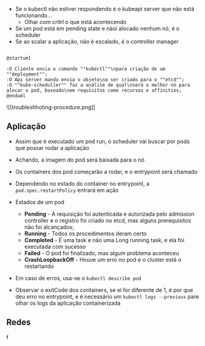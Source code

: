 - Se o kubectl não estiver respondendo é o kubeapi server que não está funcionando...
	- Olhar com critrl o que está acontecendo
- Se um pod está em pending state e nàoi alocado nenhum nó, é o scheduler
- Se ao scalar a aplicação, não  é escalado, é o controller manager


```plantuml

@startuml

:O Cliente envia o comando ""kubectl""\npara criação de um ""deployment"";
:O Api server manda envia o objeto\na ser criado para o ""etcd"";
:O ""kube-scheduller"" faz a análise de qual\nserá o melhor nó para alocar o pod, baseado\nem requisitos como recursos e affinities;
@enduml
```


![[troubleshhoting-procedure.png]]


## Aplicação
- Assim que é executado um pod run, o scheduler vai buscar por pods que possar rodar a aplicação
- Achando, a imagem do pod será baixada para o nó
- Os containers dos pod começarão a rodar, e o entrypoint será chamado
- Dependendo no  estado do container no entrypoint, a `pod.spec.restartPolicy` entrará em ação

- Estados de um pod
	- **Pending** - A requisição foi autenticada e autorizada pelo admission controller e o registro foi criado no etcd, mas alguns prerequisitos não foi alcançados;
	- **Running** - Todos os procedimentos deram certo
	- **Completed** - É uma task e não uma Long running task, e ela foi executada com sucesso
	- **Failed** - O pod foi finalizado, mas algum problema aconteceu
	- **CrashLoopbackOff** - Houve um erro no pod e o cluster está o restartando

- Em caso de erros, usa-se o `kubectl describe pod`
- Observar o exitCode dos containers, se el for diferente de 1, é por que deu erro no entrypoint, e é necessário um `kubectl logs --previous` pare olhar os logs da aplicação containerizada 

## Redes
f
